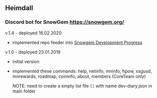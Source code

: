 ## Heimdall
### Discord bot for SnowGem https://snowgem.org/

v.1.4 - deployed 16.02.2020
- implemented repo feeder into [Snowgem Development Progress](https://github.com/Snowgem/SnowgemDevelopmentProgress)

v.1.0 - deployed 23.01.2019
- initial version
- implemented these commands:
  help, netinfo, mninfo, hpow, xsgusd, mnrewards, roadmap, coininfo, about, members (CoreTeam only)


  NOTE: need to create a empty list file `[]` with name dev-diary.json in main folder
